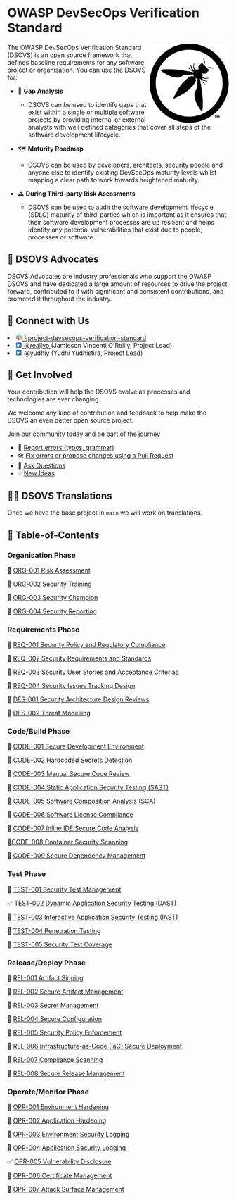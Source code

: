 # OWASP DevSecOps Verification Standard

<img width="180px" align="right" style="float: right;" src="v1/document/images/logo.svg"></a>

The OWASP DevSecOps Verification Standard (DSOVS) is an open source framework that defines baseline requirements for any software project or organisation. You can use the DSOVS for:


* 🧐 **Gap Analysis** 
    * DSOVS can be used to identify gaps that exist within a single or multiple software projects by providing internal or external analysts with well defined categories that cover all steps of the software development lifecycle. 

* 🗺️ **Maturity Roadmap** 
    * DSOVS can be used by developers, architects, security people and anyone else to identify existing DevSecOps maturity levels whilst mapping a clear path to work towards heightened maturity.

* ⚠️ **During Third-party Risk Asessments** 
    * DSOVS can be used to audit the software development lifecycle (SDLC) maturity of third-parties which is important as it ensures that their software development processes are up resilient and helps identify any potential vulnerabilities that exist due to people, processes or software.

## 🥇 DSOVS Advocates    

DSOVS Advocates are industry professionals who support the OWASP DSOVS and have dedicated a large amount of resources to drive the project forward, contributed to it with significant and consistent contributions, and promoted it throughout the industry.

## 💬 Connect with Us
<li><a href="https://owasp.slack.com/messages/project-devsecops-verification-standard/details/"><img src="v1/document/images/slack_logo.png" width="14px">  #project-devsecops-verification-standard</a></li>
<li><a href="https://linkedin.com/realjvo"><img src="v1/document/images/linkedin.svg" width="14px"> @realjvo </a> (Jamieson Vincenti O'Reilly, Project Lead)</li><li><a href="https://linkedin.com/realjvo"><img src="v1/document/images/linkedin.svg" width="14px"> @yudhiy </a> (Yudhi Yudhistira, Project Lead)</li>


## 🎉 Get Involved
Your contribution will help the DSOVS evolve as processes and technologies are ever changing. 

We welcome any kind of contribution and feedback to help make the DSOVS an even better open source project. 

Join our community today and be part of the journey

* 🐞 [Report errors (typos, grammar)](https://github.com/OWASP/www-project-devsecops-verification-standard/issues)
* 🛠️ [Fix errors or propose changes using a Pull Request](https://github.com/OWASP/www-project-devsecops-verification-standard/pulls)
* 🙋 [Ask Questions](https://github.com/OWASP/www-project-devsecops-verification-standard/discussions/categories/q-a)
* 💡 [New Ideas](https://github.com/OWASP/www-project-devsecops-verification-standard/discussions/categories/ideas)

## ✍🏽 DSOVS  Translations

Once we have the base project in `main` we will work on translations. 

## 📖 Table-of-Contents

### Organisation Phase
🚧 [ORG-001 Risk Assessment](https://github.com/OWASP/www-project-devsecops-verification-standard/blob/genesis/v1/document/ORG-001-Risk-Assessment.md)

🚧 [ORG-002 Security Training](https://github.com/OWASP/www-project-devsecops-verification-standard/blob/genesis/v1/document/ORG-002-Security-Training.md)

🚧 [ORG-003 Security Champion](https://github.com/OWASP/www-project-devsecops-verification-standard/blob/genesis/v1/document/ORG-003-Security-Champion.md)

🚧 [ORG-004 Security Reporting](https://github.com/OWASP/www-project-devsecops-verification-standard/blob/genesis/v1/document/ORG-004-Security-Reporting.md)

### Requirements Phase
🚧 [REQ-001 Security Policy and Regulatory Compliance](https://github.com/OWASP/www-project-devsecops-verification-standard/blob/genesis/v1/document/REQ-001-Security-Policy-and-Regulatory-Compliance.md)

🚧 [REQ-002 Security Requirements and Standards](https://github.com/OWASP/www-project-devsecops-verification-standard/blob/genesis/v1/document/REQ-002-Security-Requirements-and-Standards.md)

🚧 [REQ-003 Security User Stories and Acceptance Criterias](https://github.com/OWASP/www-project-devsecops-verification-standard/blob/genesis/v1/document/REQ-003-Security-User-Stories-and-Acceptance-Criteria.md)

🚧 [REQ-004 Security Issues Tracking Design](https://github.com/OWASP/www-project-devsecops-verification-standard/blob/genesis/v1/document/REQ-004-Security-Issues-Tracking.md) 


🚧 [DES-001 Security Architecture Design Reviews](https://github.com/OWASP/www-project-devsecops-verification-standard/blob/genesis/v1/document/DES-001-Secure-Architecture-Design-Reviews.md)

🚧 [DES-002 Threat Modelling](https://github.com/OWASP/www-project-devsecops-verification-standard/blob/genesis/v1/document/DES-002-Threat-Modelling.md)


### Code/Build Phase
🚧 [CODE-001 Secure Development Environment](https://github.com/OWASP/www-project-devsecops-verification-standard/blob/genesis/v1/document/CODE-001-Secure-Development-Environment.md)

🚧 [CODE-002 Hardcoded Secrets Detection](https://github.com/OWASP/www-project-devsecops-verification-standard/blob/genesis/v1/document/CODE-002-Hardcoded-Secrets-Detection.md)

🚧 [CODE-003 Manual Secure Code Review](https://github.com/OWASP/www-project-devsecops-verification-standard/blob/genesis/v1/document/CODE-003-Manual-Secure-Code-Review.md)

🚧 [CODE-004 Static Application Security Testing (SAST)](https://github.com/OWASP/www-project-devsecops-verification-standard/blob/genesis/v1/document/CODE-004-Static-Application-Security-Testing-SAST.md)

🚧 [CODE-005 Software Composition Analysis (SCA)](https://github.com/OWASP/www-project-devsecops-verification-standard/blob/genesis/v1/document/CODE-005-Software-Composition-Analysis-SCA.md)

🚧 [CODE-006 Software License Compliance](https://github.com/OWASP/www-project-devsecops-verification-standard/blob/genesis/v1/document/CODE-006-Software-License-Compliance.md)

🚧 [CODE-007 Inline IDE Secure Code Analysis](https://github.com/OWASP/www-project-devsecops-verification-standard/blob/genesis/v1/document/CODE-007-Inline-IDE-Secure-Code-Analysis.md)

🚧[CODE-008 Container Security Scanning](https://github.com/OWASP/www-project-devsecops-verification-standard/blob/genesis/v1/document/CODE-008-Container-Security-Scanning.md)

🚧 [CODE-009 Secure Dependency Management](https://github.com/OWASP/www-project-devsecops-verification-standard/blob/genesis/v1/document/CODE-009-Secure-Dependency-Management.md)

### Test Phase
🚧 [TEST-001 Security Test Management](https://github.com/OWASP/www-project-devsecops-verification-standard/blob/genesis/v1/document/TEST-001-Security-Test-Management.md)

✅ [TEST-002 Dynamic Application Security Testing (DAST)](https://github.com/OWASP/www-project-devsecops-verification-standard/blob/genesis/v1/document/TEST-002-Dynamic-Application-Security-Testing-DAST.md)

🚧 [TEST-003 Interactive Application Security Testing (IAST)](https://github.com/OWASP/www-project-devsecops-verification-standard/blob/genesis/v1/document/TEST-003-Interactive-Application-Securit-Testing-IAST.md)

🚧 [TEST-004 Penetration Testing](https://github.com/OWASP/www-project-devsecops-verification-standard/blob/genesis/v1/document/TEST-004-Penetration-Testing.md)

🚧 [TEST-005 Security Test Coverage](https://github.com/OWASP/www-project-devsecops-verification-standard/blob/genesis/v1/document/TEST-005-Security-Test-Coverage.md)

### Release/Deploy Phase
🚧 [REL-001 Artifact Signing](https://github.com/OWASP/www-project-devsecops-verification-standard/blob/genesis/v1/document/REL-001-Artifact-Signing.md)

🚧 [REL-002 Secure Artifact Management](https://github.com/OWASP/www-project-devsecops-verification-standard/blob/genesis/v1/document/REL-002-Secure-Artifact-Management.md)

🚧 [REL-003 Secret Management](https://github.com/OWASP/www-project-devsecops-verification-standard/blob/genesis/v1/document/REL-003-Secret-Management.md)

🚧 [REL-004 Secure Configuration](https://github.com/OWASP/www-project-devsecops-verification-standard/blob/genesis/v1/document/REL-004-Secure-Configuration.md)

🚧 [REL-005 Security Policy Enforcement](https://github.com/OWASP/www-project-devsecops-verification-standard/blob/genesis/v1/document/REL-005-Security-Policy-Enforcement.md)

🚧 [REL-006 Infrastructure-as-Code (IaC) Secure Deployment](https://github.com/OWASP/www-project-devsecops-verification-standard/blob/genesis/v1/document/REL-006-Infrastructure-as-Code-Secure-Deployment.md)

🚧 [REL-007 Compliance Scanning](https://github.com/OWASP/www-project-devsecops-verification-standard/blob/genesis/v1/document/REL-007-Compliance-Scanning.md)

🚧 [REL-008 Secure Release Management](https://github.com/OWASP/www-project-devsecops-verification-standard/blob/genesis/v1/document/REL-008-Secure-Release-Management.md)

### Operate/Monitor Phase
🚧 [OPR-001 Environment Hardening](https://github.com/OWASP/www-project-devsecops-verification-standard/blob/genesis/v1/document/OPR-001-Environment-Hardening.md)

🚧 [OPR-002 Application Hardening](https://github.com/OWASP/www-project-devsecops-verification-standard/blob/genesis/v1/document/OPR-002-Application-Hardening.md)

🚧 [OPR-003 Environment Security Logging](https://github.com/OWASP/www-project-devsecops-verification-standard/blob/genesis/v1/document/OPR-003-Environment-Security-Logging.md)

🚧 [OPR-004 Application Security Logging](https://github.com/OWASP/www-project-devsecops-verification-standard/blob/genesis/v1/document/OPR-004-Application-Security-Logging.md)

✅ [OPR-005 Vulnerability Disclosure](https://github.com/OWASP/www-project-devsecops-verification-standard/blob/genesis/v1/document/OPR-005-Responsible-Disclosure.md)

🚧 [OPR-006 Certificate Management](https://github.com/OWASP/www-project-devsecops-verification-standard/blob/genesis/v1/document/OPR-006-Certificate-Management.md)

🚧 [OPR-007 Attack Surface Management]()
